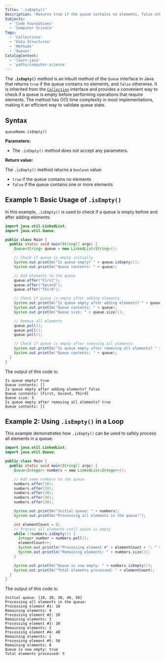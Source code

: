 ```yaml
---
Title: '.isEmpty()'
Description: 'Returns true if the queue contains no elements, false otherwise.'
Subjects:
  - 'Code Foundations'
  - 'Computer Science'
Tags:
  - 'Collections'
  - 'Data Structures'
  - 'Methods'
  - 'Queues'
CatalogContent:
  - 'learn-java'
  - 'paths/computer-science'
---
```


The **`.isEmpty()`** method is an inbuilt method of the `Queue` interface in Java that returns `true` if the queue contains no elements, and `false` otherwise. It is inherited from the [`Collection`](https://www.codecademy.com/resources/docs/java/collection) interface and provides a convenient way to check if a queue is empty before performing operations that require elements. The method has O(1) time complexity in most implementations, making it an efficient way to validate queue state.

## Syntax

```pseudo
queueName.isEmpty()
```

**Parameters:**

- The `.isEmpty()` method does not accept any parameters.

**Return value:**

The `.isEmpty()` method returns a `boolean` value:

- `true` if the queue contains no elements
- `false` if the queue contains one or more elements

## Example 1: Basic Usage of `.isEmpty()`

In this example, `.isEmpty()` is used to check if a queue is empty before and after adding elements:

```java
import java.util.LinkedList;
import java.util.Queue;

public class Main {
  public static void main(String[] args) {
    Queue<String> queue = new LinkedList<String>();

    // Check if queue is empty initially
    System.out.println("Is queue empty? " + queue.isEmpty());
    System.out.println("Queue contents: " + queue);

    // Add elements to the queue
    queue.offer("First");
    queue.offer("Second");
    queue.offer("Third");

    // Check if queue is empty after adding elements
    System.out.println("Is queue empty after adding elements? " + queue.isEmpty());
    System.out.println("Queue contents: " + queue);
    System.out.println("Queue size: " + queue.size());

    // Remove all elements
    queue.poll();
    queue.poll();
    queue.poll();

    // Check if queue is empty after removing all elements
    System.out.println("Is queue empty after removing all elements? " + queue.isEmpty());
    System.out.println("Queue contents: " + queue);
  }
}
```

The output of this code is:

```shell
Is queue empty? true
Queue contents: []
Is queue empty after adding elements? false
Queue contents: [First, Second, Third]
Queue size: 3
Is queue empty after removing all elements? true
Queue contents: []
```

## Example 2: Using `.isEmpty()` in a Loop

This example demonstrates how `.isEmpty()` can be used to safely process all elements in a queue:

```java
import java.util.LinkedList;
import java.util.Queue;

public class Main {
  public static void main(String[] args) {
    Queue<Integer> numbers = new LinkedList<Integer>();

    // Add some numbers to the queue
    numbers.offer(10);
    numbers.offer(20);
    numbers.offer(30);
    numbers.offer(40);
    numbers.offer(50);

    System.out.println("Initial queue: " + numbers);
    System.out.println("Processing all elements in the queue:");

    int elementCount = 0;
    // Process all elements until queue is empty
    while (!numbers.isEmpty()) {
      Integer number = numbers.poll();
      elementCount++;
      System.out.println("Processing element #" + elementCount + ": " + number);
      System.out.println("Remaining elements: " + numbers.size());
    }

    System.out.println("Queue is now empty: " + numbers.isEmpty());
    System.out.println("Total elements processed: " + elementCount);
  }
}
```

The output of this code is:

```shell
Initial queue: [10, 20, 30, 40, 50]
Processing all elements in the queue:
Processing element #1: 10
Remaining elements: 4
Processing element #2: 20
Remaining elements: 3
Processing element #3: 30
Remaining elements: 2
Processing element #4: 40
Remaining elements: 1
Processing element #5: 50
Remaining elements: 0
Queue is now empty: true
Total elements processed: 5
```
